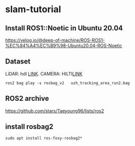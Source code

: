 # slam-tutorial

## Install ROS1::Noetic in Ubuntu 20.04
https://velog.io/@deep-of-machine/ROS-ROS1-%EC%84%A4%EC%B9%98-Ubuntu20.04-ROS-Noetic

## Dataset
LiDAR: hdl [LINK](https://zenodo.org/record/6960371).
CAMERA: HILTI[LINK](https://hilti-challenge.com/dataset-2021.html)
```
ros2 bag play -s rosbag_v2   uzh_tracking_area_run2.bag
```

## ROS2 archive
https://github.com/stars/Taeyoung96/lists/ros2

## install rosbag2
```
sudo apt install ros-foxy-rosbag2*
```
